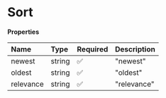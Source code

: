 # Sort

**Properties**

| Name      | Type   | Required | Description |
| :-------- | :----- | :------- | :---------- |
| newest    | string | ✅       | "newest"    |
| oldest    | string | ✅       | "oldest"    |
| relevance | string | ✅       | "relevance" |
